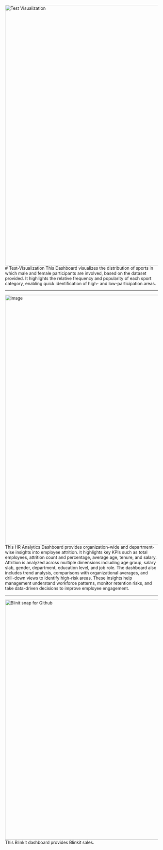 <img width="1551" height="859" alt="Test Visualization" src="https://github.com/user-attachments/assets/d5514139-aa83-456b-949c-ed84866602af" />
# Test-Visualization
This Dashboard visualizes the distribution of sports in which male and female participants are involved, based on the dataset provided. It highlights the relative frequency and popularity of each sport category, enabling quick identification of high- and low-participation areas.

******************************************************************************

<img width="1466" height="823" alt="image" src="https://github.com/user-attachments/assets/608233fb-3975-4a8f-968c-19b06bbf65c0" />
This HR Analytics Dashboard provides organization-wide and department-wise insights into employee attrition. It highlights key KPIs such as total employees, attrition count and percentage, average age, tenure, and salary. Attrition is analyzed across multiple dimensions including age group, salary slab, gender, department, education level, and job role. The dashboard also includes trend analysis, comparisons with organizational averages, and drill-down views to identify high-risk areas. These insights help management understand workforce patterns, monitor retention risks, and take data-driven decisions to improve employee engagement.

******************************************************************************

<img width="1460" height="792" alt="Blinit snap for Github" src="https://github.com/user-attachments/assets/7755cfe5-edb0-464a-a94e-9478b27dd64a" />
This Blinkit dashboard provides Blinkit sales.
